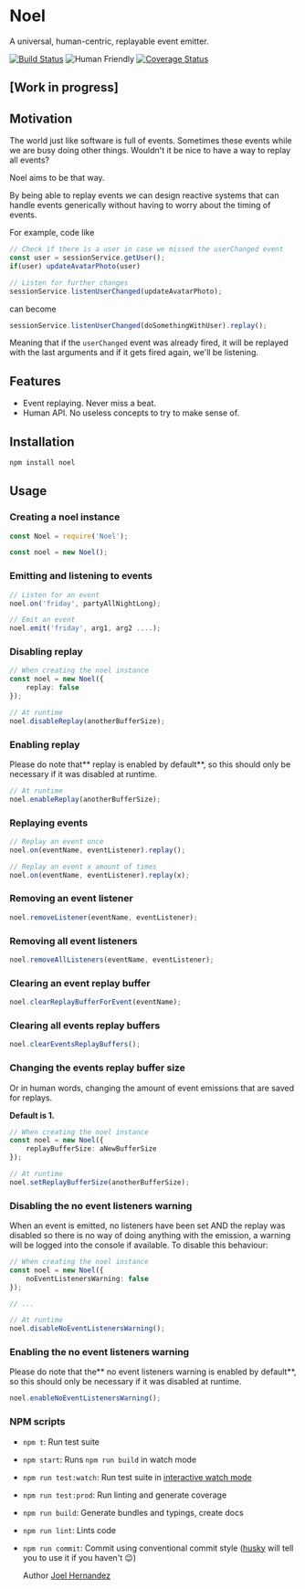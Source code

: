 # Noel

A universal, human-centric, replayable event emitter.

[![Build Status](https://travis-ci.org/lifenautjoe/noel.svg?branch=master)](https://travis-ci.org/lifenautjoe/noel) ![Human Friendly](https://img.shields.io/badge/human-friendly-brightgreen.svg) [![Coverage Status](https://coveralls.io/repos/github/lifenautjoe/noel/badge.svg?branch=master)](https://coveralls.io/github/lifenautjoe/noel?branch=master)

## \[Work in progress\]

## Motivation

The world just like software is full of events. Sometimes these events while we are busy doing other things. Wouldn't it be nice to have a way to replay all events?

Noel aims to be that way.

By being able to replay events we can design reactive systems that can handle events generically without having to worry about the timing of events.

For example, code like

```typescript
// Check if there is a user in case we missed the userChanged event
const user = sessionService.getUser();
if(user) updateAvatarPhoto(user)

// Listen for further changes
sessionService.listenUserChanged(updateAvatarPhoto);
```

can become

```typescript
sessionService.listenUserChanged(doSomethingWithUser).replay();
```

Meaning that if the `userChanged` event was already fired, it will be replayed with the last arguments and if it gets fired again, we'll be listening.

## Features

* Event replaying. Never miss a beat.
* Human API. No useless concepts to try to make sense of.

## Installation

```bash
npm install noel
```

## Usage

### Creating a noel instance

```typescript
const Noel = require('Noel');

const noel = new Noel();
```

### Emitting and listening to events

```typescript
// Listen for an event
noel.on('friday', partyAllNightLong);

// Emit an event
noel.emit('friday', arg1, arg2 ....);
```

### Disabling replay

```typescript
// When creating the noel instance
const noel = new Noel({
    replay: false
});

// At runtime
noel.disableReplay(anotherBufferSize);
```

### Enabling replay

Please do note that** replay is enabled by default**, so this should only be necessary if it was disabled at runtime.

```typescript
// At runtime
noel.enableReplay(anotherBufferSize);
```

### Replaying events

```typescript
// Replay an event once
noel.on(eventName, eventListener).replay();

// Replay an event x amount of times
noel.on(eventName, eventListener).replay(x);
```

### Removing an event listener

```typescript
noel.removeListener(eventName, eventListener);
```

### Removing all event listeners

```typescript
noel.removeAllListeners(eventName, eventListener);
```

### Clearing an event replay buffer

```typescript
noel.clearReplayBufferForEvent(eventName);
```

### Clearing all events replay buffers

```typescript
noel.clearEventsReplayBuffers();
```

### Changing the events replay buffer size

Or in human words, changing the amount of event emissions that are saved for replays.

**Default is 1.**

```typescript
// When creating the noel instance
const noel = new Noel({
    replayBufferSize: aNewBufferSize
});

// At runtime
noel.setReplayBufferSize(anotherBufferSize);
```

### Disabling the no event listeners warning

When an event is emitted, no listeners have been set AND the replay was disabled so there is no way of doing anything with the emission, a warning will be logged into the console if available. To disable this behaviour:

```typescript
// When creating the noel instance
const noel = new Noel({
    noEventListenersWarning: false
});

// ...

// At runtime
noel.disableNoEventListenersWarning();
```

### Enabling the no event listeners warning

Please do note that the** no event listeners warning is enabled by default**, so this should only be necessary if it was disabled at runtime.

```typescript
noel.enableNoEventListenersWarning();
```

### NPM scripts

* `npm t`: Run test suite
* `npm start`: Runs `npm run build` in watch mode
* `npm run test:watch`: Run test suite in [interactive watch mode](http://facebook.github.io/jest/docs/cli.html#watch)
* `npm run test:prod`: Run linting and generate coverage
* `npm run build`: Generate bundles and typings, create docs
* `npm run lint`: Lints code
* `npm run commit`: Commit using conventional commit style \([husky](https://github.com/typicode/husky) will tell you to use it if you haven't :wink:\)

  Author [Joel Hernandez](https://lifenautjoe.com)



